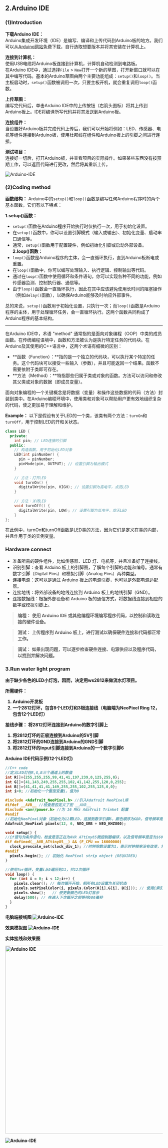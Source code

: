 ## 2.Arduino IDE

### (1)Introduction

  **下载Arduino IDE：**  
  Arduino集成开发环境（IDE）是编写、编译和上传代码到Arduino板的地方。我们可以从[Arduino网站](https://www.arduino.cc/en/Main/Software)免费下载，自行选取想要版本并将其安装在计算机上。
  
  **连接到计算机：**  
  使用USB电缆将Arduino板连接到计算机，计算机自动检测到电路板。  
  在Arduino IDE中，通过选择`File` > `New`打开一个新的草图，打开新窗口就可以在其中编写代码。基本的Arduino草图由两个主要功能组成：`setup()`和`loop()`。当主板启动时，`setup()`函数被调用一次，只要主板开机，就会重复调用`loop()`函数。
  
  **上传草图：**  
  编写完代码后，单击Arduino IDE中的上传按钮（右箭头图标）将其上传到Arduino板上。IDE将编译所写代码并将其发送到Arduino板。
  
  **连接组件：**  
  当设置好Arduino板并完成代码上传后，我们可以开始将例如：LED、传感器、电机等组件连接到Arduino板，使用杜邦线在组件和Arduino板上的引脚之间进行连接。
  
  **测试项目：**  
  连接好一切后，打开Arduino板，并查看项目的实际操作。如果某些东西没有按预期工作，可以返回代码进行更改，然后将其重新上传。

![Arduino-IDE](https://github.com/NexMaker-Fab/2024ZWU-IS-BUNBUN/raw/d79616a100a0a6490d09397666beb436f12ff9dc/images/ArduinoIDE.png)

### (2)Coding method
  **函数结构：**
  Arduino中的`setup()`和`loop()`函数是编写任何Arduino程序时的两个基本函数，它们有以下特点：

**1.setup()函数：**
- `setup()`函数在Arduino程序开始执行时仅执行一次，用于初始化设置。
- 在`setup()`函数中，你可以设置引脚模式（输入或输出）、初始化变量、启动串口通信等。
- 通常，`setup()`函数用于配置硬件，例如初始化引脚或启动外部设备。
**2.loop()函数：**
- `loop()`函数是Arduino程序的主体，会一直循环执行，直到Arduino板断电或重置。
- 在`loop()`函数中，你可以编写处理输入、执行逻辑、控制输出等代码。
- 通过在`loop()`函数中使用循环和条件语句，你可以实现各种不同的功能，例如传感器监测、控制执行器、通信等。
- 由于`loop()`函数会一直循环执行，因此在其中应该避免使用长时间的阻塞操作（例如`delay()`函数），以确保Arduino能够及时响应外部事件。

总的来说，`setup()`函数用于初始化设置，只执行一次；而`loop()`函数是Arduino程序的主体，用于处理循环任务，会一直循环执行。这两个函数共同构成了Arduino程序的基本结构。

---

在Arduino IDE中，术语 "method" 通常指的是面向对象编程（OOP）中类的成员函数。在传统编程语境中，函数和方法被认为是执行特定任务的代码块。在Arduino及其使用的C++语言中，这两个术语有细微的区别：

- **函数（Function）：**指的是一个独立的代码块，可以执行某个特定的任务。这个代码块可以接受一些输入（参数），并且可能返回一个结果。函数不需要依附于类即可存在。
- **方法（Method）：**特指那些归属于类或对象的函数。方法可以访问和修改其父类或对象的数据（即成员变量）。

面向对象编程的一个关键概念是将数据（变量）和操作这些数据的代码（方法）封装到类中。在Arduino编程环境中，使用类和对象可以帮助用户更有效地组织复杂的代码，使之更加易于理解和维护。

**Example：**
以下是假设有关于LED的一个类，该类有两个方法：`turnOn`和`turnOff`，用于控制LED的开和关状态。

```C++
class LED {
  private:
    int pin; // LED连接的引脚
  public:
    // 构造函数，用于初始化LED对象
    LED(int pinNumber) {
      pin = pinNumber;
      pinMode(pin, OUTPUT); // 设置引脚为输出模式
    }
    
    // 方法：打开LED
    void turnOn() {
      digitalWrite(pin, HIGH); // 设置引脚为高电平，点亮LED
    }
    
    // 方法：关闭LED
    void turnOff() {
      digitalWrite(pin, LOW); // 设置引脚为低电平，熄灭LED
    }
};
``` 

在此例中，turnOn和turnOff函数是LED类的方法，因为它们是定义在类的内部，并且作用于类的实例变量。


### Hardware connect
- 准备所需的硬件组件，比如传感器、LED 灯、电机等，并且准备好了连接线。
- 识别引脚：查看 Arduino 板上的引脚图，了解每个引脚的功能和编号。通常有数字引脚（Digital Pins）和模拟引脚（Analog Pins）两种类型。
- 连接电源：这可以是通过 Arduino 板上的电源引脚，也可以是外部电源适配器。
- 连接地线：将外部设备的地线连接到 Arduino 板上的地线引脚（GND）。
- 连接数据线：根据外部设备和 Arduino 板的通信方式，将数据线连接到相应的数字或模拟引脚上。

><strong>编程：</strong></font>
><strong>使用 Arduino IDE 或其他编程环境编写程序代码，以控制和读取连接的硬件设备。

><strong>测试：</strong></font>
><strong>上传程序到 Arduino 板上，进行测试以确保硬件连接和代码都正常工作。

><strong>调试：</strong></font>
><strong>如果出现问题，可以逐步检查硬件连接、电源供应以及程序代码，以找到并解决问题。

### 3.Run water light program
由于缺少各色的LED小灯泡，因而，决定用ws2812来做流水灯项目。

**所需硬件：**
1. Arduino开发板
2. 一个2812灯环，包含8个LED灯和3根连接线（电脑端为NeoPixel Ring 12，包含12个LED灯）

**接线步骤：**
将2812灯环连接到Arduino的数字引脚上
1. 将2812灯坏的正极连接到Arduino的5V引脚
2. 将2812灯环的GND连接到Arduino的GND引脚
3. 将2812灯环的input引脚连接到Arduino的一个数字引脚6

Arduino IDE代码示例(12个LED灯)
```C++
//C++ code
//定义LED灯在R,G,B三个通道上的数值
int R[]={255,255,255,99,41,41,197,239,0,125,255,0};
int G[]={41,143,249,255,255,102,41,142,255,120,0,255};
int B[]={41,41,41,41,149,255,255,102,255,125,0,0};
int i=0; //初始化一个整型变量i，值为0

#include <Adafruit_NeoPixel.h> //引入Adafruit NeoPixel库
#ifdef __AVR__ //检查是否定义了宏 __AVR__ 
#include <avr/power.h> //为 16 MHz Adafruit Trinket 配置
#endif
//初始化NeoPixel对象（初始化为12颗LED，连接到数字引脚6，颜色顺序为GBR，信号频率是800KHz）
Adafruit_NeoPixel pixels(12, 6, NEO_GRB + NEO_KHZ800);

void setup() {
//if语句为条件语句，检查是否正在为AVR ATtiny85微控制器编译，以及信号频率是否为16000000Hz。如果这两个条件都成立，则将执行endif块中的代码
#if defined(__AVR_ATtiny85__) && (F_CPU == 16000000)
  clock_prescale_set(clock_div_1); //时钟除数设置为1，表示时钟频率没有改变，将以最快速度运行
#endif
  pixels.begin(); // 初始化 NeoPixel strip object (REQUIRED)
}

//使用for循环，变量i从0遍历到11，共12次循环
void loop() {
  for (int i = 0; i < 12;i++) { 
    pixels.clear(); // 每次循环开始，把所有LED设置为关闭状态
    pixels.setPixelColor(i, pixels.Color(R[i],G[i], B[i])); // 使用i索引一次从每个数组中取出相应的颜色值
    pixels.show();   // 使更新颜色的LED灯显示
    delay(500); // 在进入下次循环之前等待500毫秒
  }
}
```

电脑端接线图
![Arduino-IDE](https://raw.githubusercontent.com/NexMaker-Fab/2024ZWU-IS-BUNBUN/main/images/Arduinocom.png)

效果模拟图
![Arduino-IDE](https://github.com/NexMaker-Fab/2024ZWU-IS-BUNBUN/raw/d79616a100a0a6490d09397666beb436f12ff9dc/images/ArduinocomGIF.gif)

实体接线和效果图

<img src= https://github.com/NexMaker-Fab/2024ZWU-IS-BUNBUN/raw/2c8f82c334f2c5d53b697ef5c3bc2633b492bbd2/images/%E5%AE%9E%E4%BD%93%E6%8E%A5%E7%BA%BF%E5%9B%BE.jpg alt="Arduino IDE" width="600" />

![Arduino-IDE](https://github.com/NexMaker-Fab/2024ZWU-IS-BUNBUN/raw/2c8f82c334f2c5d53b697ef5c3bc2633b492bbd2/images/%E5%AE%9E%E4%BD%93%E6%8E%A5%E7%BA%BF%E5%9B%BEGIF.gif)